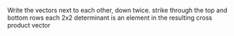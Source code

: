Write the vectors next to each other, down twice.
strike through the top and bottom rows
each 2x2 determinant is an element in the resulting cross product vector